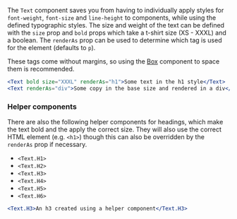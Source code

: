 The `Text` component saves you from having to individually apply styles for `font-weight`, `font-size`
and `line-height` to components, while using the defined typographic styles. The size and weight of the
text can be defined with the `size` prop and `bold` props which take a t-shirt size (XS - XXXL) and a
boolean. The `renderAs` prop can be used to determine which tag is used for the element (defaults to `p`).

These tags come without margins, so using the [Box](/#/Layout?id=box) component to space them is recommended.

```jsx
<Text bold size="XXXL" renderAs="h1">Some text in the h1 style</Text>
<Text renderAs="div">Some copy in the base size and rendered in a div</Text>
```

### Helper components

There are also the following helper components for headings, which make the text bold and the apply the
correct size. They will also use the correct HTML element (e.g. `<h1>`) though this can also be overridden
by the `renderAs` prop if necessary.

- `<Text.H1>`
- `<Text.H2>`
- `<Text.H3>`
- `<Text.H4>`
- `<Text.H5>`
- `<Text.H6>`

```jsx
<Text.H3>An h3 created using a helper component</Text.H3>
```
